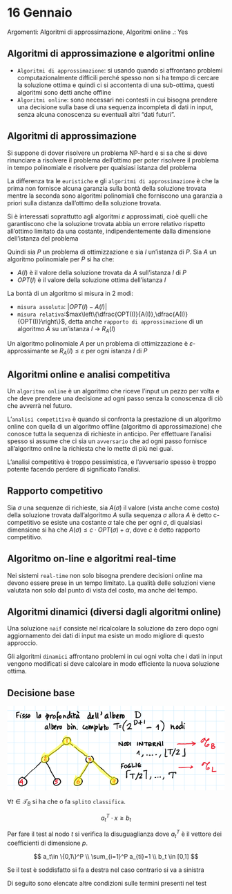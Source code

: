# 16 Gennaio

Argomenti: Algoritmi di approssimazione, Algoritmi online
.: Yes

## Algoritmi di approssimazione e algoritmi online

- `Algoritmi di approssimazione`: si usando quando si affrontano problemi computazionalmente difficili perché spesso non si ha tempo di cercare la soluzione ottima e quindi ci si accontenta di una sub-ottima, questi algoritmi sono detti anche offline
- `Algoritmi online`: sono necessari nei contesti in cui bisogna prendere una decisione sulla base di una sequenza incompleta di dati in input, senza alcuna conoscenza su eventuali altri “dati futuri”.

## Algoritmi di approssimazione

Si suppone di dover risolvere un problema NP-hard e si sa che si deve rinunciare a risolvere il problema dell’ottimo per poter risolvere il problema in tempo polinomiale e risolvere per qualsiasi istanza del problema

La differenza tra le `euristiche` e gli `algoritmi di approssimazione` è che la prima non fornisce alcuna garanzia sulla bontà della soluzione trovata mentre la seconda sono algoritmi polinomiali che forniscono una garanzia a priori sulla distanza dall’ottimo della soluzione trovata.

Si è interessati soprattutto agli algoritmi $\varepsilon$ approssimati, cioè quelli che garantiscono che la soluzione trovata abbia un errore relativo rispetto all’ottimo limitato da una costante, indipendentemente dalla dimensione dell’istanza del problema

Quindi sia $P$ un problema di ottimizzazione e sia $I$ un’istanza di $P$. Sia $A$ un algoritmo polinomiale per $P$ si ha che:

- $A(I)$ è il valore della soluzione trovata da $A$ sull’istanza $I$ di $P$
- $OPT(I)$ è il valore della soluzione ottima dell’istanza $I$

La bontà di un algoritmo si misura in 2 modi:

- `misura assoluta`: $|OPT(I)-A(I)|$
- `misura relativa`:$max\left\{\dfrac{OPT(I)}{A(I)},\dfrac{A(I)}{OPT(I)}\right\}$, detta anche `rapporto di approssimazione` di un algoritmo $A$ su un’istanza $I$ → $R_A(I)$

Un algoritmo polinomiale $A$ per un problema di ottimizzazione è $\varepsilon$-approssimante se $R_A(I)\le\varepsilon$ per ogni istanza $I$ di $P$

## Algoritmi online e analisi competitiva

Un `algoritmo online` è un algoritmo che riceve l’input un pezzo per volta e che deve prendere una decisione ad ogni passo senza la conoscenza di ciò che avverrà nel futuro.

L’`analisi competitiva` è quando si confronta la prestazione di un algoritmo online con quella di un algoritmo offline (algoritmo di approssimazione) che conosce tutta la sequenza di richieste in anticipo. Per effettuare l’analisi spesso si assume che ci sia un `avversario` che ad ogni passo fornisce all’algoritmo online la richiesta che lo mette di più nei guai.

L’analisi competitiva è troppo pessimistica, e l’avversario spesso è troppo potente facendo perdere di significato l’analisi.

## Rapporto competitivo

Sia $\sigma$ una sequenze di richieste, sia $A(\sigma)$ il valore (vista anche come costo) della soluzione trovata dall’algoritmo $A$ sulla sequenza $\sigma$ allora $A$ è detto c-competitivo se esiste una costante $\alpha$ tale che per ogni $\sigma$, di qualsiasi dimensione si ha che $A(\sigma)\le c\cdot OPT(\sigma)+\alpha$, dove $c$ è detto rapporto competitivo.

## Algoritmo on-line e algoritmi real-time

Nei sistemi `real-time` non solo bisogna prendere decisioni online ma devono essere prese in un tempo limitato. La qualità delle soluzioni viene valutata non solo dal punto di vista del costo, ma anche del tempo.

## Algoritmi dinamici (diversi dagli algoritmi online)

Una soluzione `naif` consiste nel ricalcolare la soluzione da zero dopo ogni aggiornamento dei dati di input ma esiste un modo migliore di questo approccio.

Gli algoritmi `dinamici` affrontano problemi in cui ogni volta che i dati in input vengono modificati si deve calcolare in modo efficiente la nuova soluzione ottima.

## Decisione base

![Screenshot from 2024-01-12 10-51-49.png](Screenshot_from_2024-01-12_10-51-49.png)

$\forall t\in \mathscr{T}_B$ si ha che o fa `split`o `classifica`.

$$
a_t^T\cdot x\ge b_t
$$

Per fare il test al nodo $t$ si verifica la disuguaglianza dove $a_t^T$ è il vettore dei coefficienti di dimensione $p$. 

$$
a_t\in \{0,1\}^P \\
\sum_{i=1}^P a_{ti}=1 \\
b_t \in [0,1]
$$

Se il test è soddisfatto si fa a destra nel caso contrario si va a sinistra

Di seguito sono elencate altre condizioni sulle termini presenti nel test